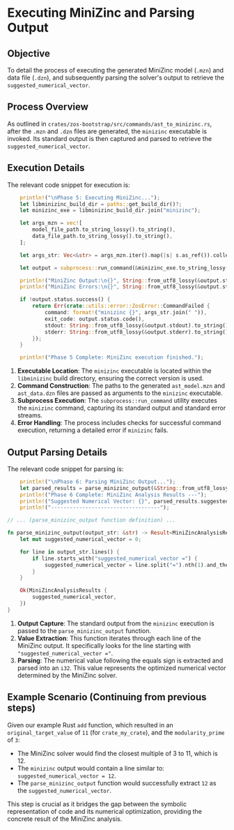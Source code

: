 # Executing MiniZinc and Parsing Output

## Objective
To detail the process of executing the generated MiniZinc model (`.mzn`) and data file (`.dzn`), and subsequently parsing the solver's output to retrieve the `suggested_numerical_vector`.

## Process Overview
As outlined in `crates/zos-bootstrap/src/commands/ast_to_minizinc.rs`, after the `.mzn` and `.dzn` files are generated, the `minizinc` executable is invoked. Its standard output is then captured and parsed to retrieve the `suggested_numerical_vector`.

## Execution Details

The relevant code snippet for execution is:

```rust
    println!("\nPhase 5: Executing MiniZinc...");
    let libminizinc_build_dir = paths::get_build_dir()?;
    let minizinc_exe = libminizinc_build_dir.join("minizinc");

    let args_mzn = vec![
        model_file_path.to_string_lossy().to_string(),
        data_file_path.to_string_lossy().to_string(),
    ];

    let args_str: Vec<&str> = args_mzn.iter().map(|s| s.as_ref()).collect();

    let output = subprocess::run_command(&minizinc_exe.to_string_lossy(), &args_str)?;

    println!("MiniZinc Output:\n{}", String::from_utf8_lossy(&output.stdout));
    println!("MiniZinc Errors:\n{}", String::from_utf8_lossy(&output.stderr));

    if !output.status.success() {
        return Err(crate::utils::error::ZosError::CommandFailed {
            command: format!("minizinc {}", args_str.join(" ")),
            exit_code: output.status.code(),
            stdout: String::from_utf8_lossy(&output.stdout).to_string(),
            stderr: String::from_utf8_lossy(&output.stderr).to_string(),
        });
    }

    println!("Phase 5 Complete: MiniZinc execution finished.");
```

1.  **Executable Location**: The `minizinc` executable is located within the `libminizinc` build directory, ensuring the correct version is used.
2.  **Command Construction**: The paths to the generated `ast_model.mzn` and `ast_data.dzn` files are passed as arguments to the `minizinc` executable.
3.  **Subprocess Execution**: The `subprocess::run_command` utility executes the `minizinc` command, capturing its standard output and standard error streams.
4.  **Error Handling**: The process includes checks for successful command execution, returning a detailed error if `minizinc` fails.

## Output Parsing Details

The relevant code snippet for parsing is:

```rust
    println!("\nPhase 6: Parsing MiniZinc Output...");
    let parsed_results = parse_minizinc_output(&String::from_utf8_lossy(&output.stdout))?;
    println!("Phase 6 Complete: MiniZinc Analysis Results ---");
    println!("Suggested Numerical Vector: {}", parsed_results.suggested_numerical_vector);
    println!("-----------------------------------");

// ... (parse_minizinc_output function definition) ...

fn parse_minizinc_output(output_str: &str) -> Result<MiniZincAnalysisResults> {
    let mut suggested_numerical_vector = 0;

    for line in output_str.lines() {
        if line.starts_with("suggested_numerical_vector =") {
            suggested_numerical_vector = line.split("=").nth(1).and_then(|s| s.trim().parse().ok()).unwrap_or(0);
        }
    }

    Ok(MiniZincAnalysisResults {
        suggested_numerical_vector,
    })
}
```

1.  **Output Capture**: The standard output from the `minizinc` execution is passed to the `parse_minizinc_output` function.
2.  **Value Extraction**: This function iterates through each line of the MiniZinc output. It specifically looks for the line starting with `"suggested_numerical_vector ="`.
3.  **Parsing**: The numerical value following the equals sign is extracted and parsed into an `i32`. This value represents the optimized numerical vector determined by the MiniZinc solver.

## Example Scenario (Continuing from previous steps)

Given our example Rust `add` function, which resulted in an `original_target_value` of `11` (for `crate_my_crate`), and the `modularity_prime` of `3`:

*   The MiniZinc solver would find the closest multiple of 3 to 11, which is 12.
*   The `minizinc` output would contain a line similar to: `suggested_numerical_vector = 12`.
*   The `parse_minizinc_output` function would successfully extract `12` as the `suggested_numerical_vector`.

This step is crucial as it bridges the gap between the symbolic representation of code and its numerical optimization, providing the concrete result of the MiniZinc analysis.

```
